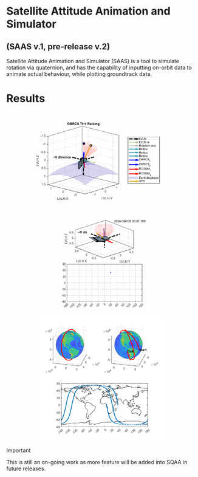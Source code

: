 # Satellite Attitude Animation and Simulator
## (SAAS v.1, pre-release v.2)
Satellite Attitude Animation and Simulator (SAAS) is a tool to simulate rotation via quaternion, 
and has the capability of inputting on-orbit data to animate actual behaviour, 
while plotting groundtrack data.

# Results
<p align="center">
  <img src="figure/OBRCS1_raise.gif" width="350">
  <img src="figure/propagate.gif" width="350">
  <img src="figure/simulate.png" width="350">
</p>


> [!IMPORTANT]  
> This is still an on-going work as more feature will be added into SQAA in future releases. 


